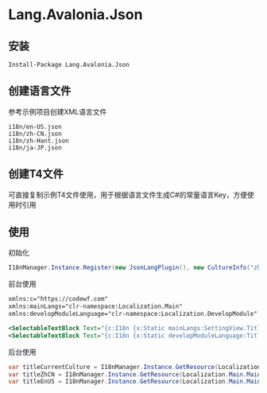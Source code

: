 # Lang.Avalonia.Json

## 安装

```shell
Install-Package Lang.Avalonia.Json
```

## 创建语言文件

参考示例项目创建XML语言文件

```shell
i18n/en-US.json
i18n/zh-CN.json
i18n/zh-Hant.json
i18n/ja-JP.json
```

## 创建T4文件

可直接复制示例T4文件使用，用于根据语言文件生成C#的常量语言Key，方便使用时引用

## 使用

初始化

```csharp
I18nManager.Instance.Register(new JsonLangPlugin(), new CultureInfo("zh-CN"), out _);
```

前台使用

```xml
xmlns:c="https://codewf.com"
xmlns:mainLangs="clr-namespace:Localization.Main"
xmlns:developModuleLanguage="clr-namespace:Localization.DevelopModule"

<SelectableTextBlock Text="{c:I18n {x:Static mainLangs:SettingView.Title}}" />
<SelectableTextBlock Text="{c:I18n {x:Static developModuleLanguage:Title2SlugView.Title}, CultureName=zh-CN}" 
```

后台使用

```csharp
var titleCurrentCulture = I18nManager.Instance.GetResource(Localization.Main.MainView.Title);
var titleZhCN = I18nManager.Instance.GetResource(Localization.Main.MainView.Title, "zh-CN");
var titleEnUS = I18nManager.Instance.GetResource(Localization.Main.MainView.Title, "en-US");
```